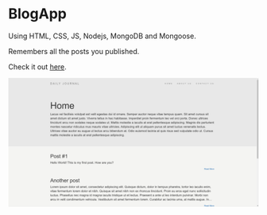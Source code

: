 # BlogApp
Using HTML, CSS, JS, Nodejs, MongoDB and Mongoose.

Remembers all the posts you published.

<p>Check it out <a href="https://boiling-mesa-36451.herokuapp.com/" target='_blank'>here</a>.</p>


 ![Screenshot](Screenshot.png)

